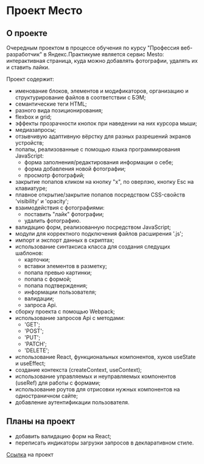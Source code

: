 # Проект Место

## О проекте

Очередным проектом в процессе обучения по курсу "Профессия веб-разработчик" в Яндекс.Практикуме является сервис Mesto: интерактивная страница, куда можно добавлять фотографии, удалять их и ставить лайки.

Проект содержит:

- именование блоков, элементов и модификаторов, организацию и структурирование файлов в соответствии с БЭМ;
- семантические теги HTML;
- разного вида позиционирования;
- flexbox и grid;
- эффекты прозрачности кнопок при наведении на них курсора мыши;
- медиазапросы;
- отзывчивую адаптивную вёрстку для разных разрешений экранов устройств;
- попапы, реализованные с помощью языка программирования JavaScript:
  - форма заполнения/редактирования информации о себе;
  - форма добавления новой фотографии;
  - просмотр фотографий;
- закрытие попапов кликом на кнопку "х", по оверлэю, кнопку Esc на клавиатуре;
- плавное открытие/закрытие попапов посредством CSS-свойств 'visibility' и 'opacity';
- взаимодействия с фотографиями:
  - поставить "лайк" фотографии;
  - удалить фотографию.
- валидацию форм, реализованную посредством JavaScript;
- модули для корректного подключения файлов расширения '.js';
- импорт и экспорт данных в скриптах;
- использование синтаксиса класса для создания следущих шаблонов:
  - карточки;
  - вставки элементов в разметку;
  - попапа превью картинки;
  - попапа с формой;
  - попапа подтверждения;
  - информации пользователя;
  - валидации;
  - запроса Api.
- сборку проекта с помощью Webpack;
- использование запросов Api с методами:
  - 'GET';
  - 'POST';
  - 'PUT';
  - 'PATCH';
  - 'DELETE';
- использование React, функциональных компонентов, хуков useState и useEffect;
- создание контекста (createContext, useContext);
- использование управляемых и неуправляемых компонентов (useRef) для работы с формами;
- использование роутов для отрисовки нужных компонентов на одностраничном сайте;
- добавление аутентификации пользователя.

## Планы на проект

- добавить валидацию форм на React;
- переписать индикаторы загрузки запросов в декларативном стиле.

[Ссылка](https://bulgakovd97.github.io/react-mesto-auth/) на проект
